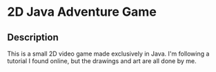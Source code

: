 # 2D Java Adventure Game

## Description

This is a small 2D video game made exclusively in Java. I'm following a tutorial I found online, but the drawings and art are all done by me.

